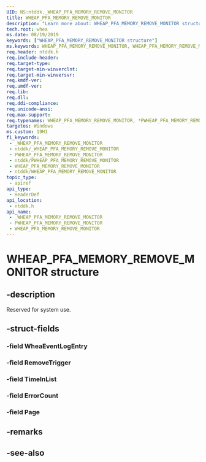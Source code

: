 ```yaml
---
UID: NS:ntddk._WHEAP_PFA_MEMORY_REMOVE_MONITOR
title: WHEAP_PFA_MEMORY_REMOVE_MONITOR
description: "Learn more about: WHEAP_PFA_MEMORY_REMOVE_MONITOR structure"
tech.root: whea
ms.date: 08/19/2019
keywords: ["WHEAP_PFA_MEMORY_REMOVE_MONITOR structure"]
ms.keywords: WHEAP_PFA_MEMORY_REMOVE_MONITOR, WHEAP_PFA_MEMORY_REMOVE_MONITOR, *PWHEAP_PFA_MEMORY_REMOVE_MONITOR,
req.header: ntddk.h
req.include-header: 
req.target-type: 
req.target-min-winverclnt: 
req.target-min-winversvr: 
req.kmdf-ver: 
req.umdf-ver: 
req.lib: 
req.dll: 
req.ddi-compliance: 
req.unicode-ansi: 
req.max-support: 
req.typenames: WHEAP_PFA_MEMORY_REMOVE_MONITOR, *PWHEAP_PFA_MEMORY_REMOVE_MONITOR
targetos: Windows
ms.custom: 19H1
f1_keywords:
 - _WHEAP_PFA_MEMORY_REMOVE_MONITOR
 - ntddk/_WHEAP_PFA_MEMORY_REMOVE_MONITOR
 - PWHEAP_PFA_MEMORY_REMOVE_MONITOR
 - ntddk/PWHEAP_PFA_MEMORY_REMOVE_MONITOR
 - WHEAP_PFA_MEMORY_REMOVE_MONITOR
 - ntddk/WHEAP_PFA_MEMORY_REMOVE_MONITOR
topic_type:
 - apiref
api_type:
 - HeaderDef
api_location:
 - ntddk.h
api_name:
 - _WHEAP_PFA_MEMORY_REMOVE_MONITOR
 - PWHEAP_PFA_MEMORY_REMOVE_MONITOR
 - WHEAP_PFA_MEMORY_REMOVE_MONITOR
---
```


# WHEAP_PFA_MEMORY_REMOVE_MONITOR structure


## -description

Reserved for system use.

## -struct-fields

### -field WheaEventLogEntry

### -field RemoveTrigger

### -field TimeInList

### -field ErrorCount

### -field Page

## -remarks

## -see-also

